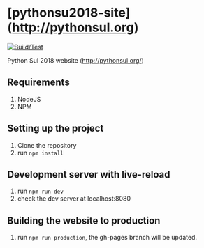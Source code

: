 # [pythonsu2018-site] (http://pythonsul.org)

[![Build/Test](https://img.shields.io/travis/pythonsul/pythonsul2018-site/master.svg?label=travis-ci)][travis]

[travis]: https://travis-ci.org/pythonsul/pythonsul2018-site

Python Sul 2018 website (http://pythonsul.org/)

## Requirements
1. NodeJS
2. NPM

## Setting up the project
1. Clone the repository
2. run ``` npm install ```

## Development server with live-reload
1. run ``` npm run dev ```
2. check the dev server at localhost:8080

## Building the website to production
1. run ``` npm run production ```, the gh-pages branch will be updated. 
